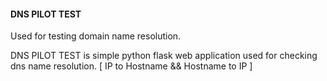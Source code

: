 #### DNS PILOT TEST
Used for testing domain name resolution.

DNS PILOT TEST is simple python flask web application used for checking dns name resolution. [ IP to Hostname && Hostname to IP ]





